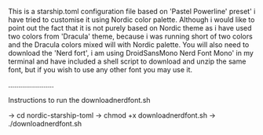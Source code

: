 This is a starship.toml configuration file based on 'Pastel Powerline' preset' i have tried to customise it using Nordic color palette.
Although i would like to point out the fact that it is not purely based on Nordic theme as i have used two colors from 'Dracula' theme, because i was running short of two colors and the Dracula colors mixed will with Nordic palette.
You will also need to download the 'Nerd fort', i am using DroidSansMono Nerd Font Mono' in my terminal and have included a shell script to download and unzip the same font, but if you wish to use any other font you may use it.

.......................

Instructions to run the downloadnerdfont.sh

-> cd nordic-starship-toml 
-> chmod +x downloadnerdfont.sh 
-> ./downloadnerdfont.sh
